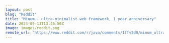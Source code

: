 ```yaml
---
layout: post
blog: "Reddit"
title: "Minum - ultra-minimalist web framework, 1 year anniversary"
date: 2024-09-13T13:46:50Z
image: images/reddit.png
remote_url: "https://www.reddit.com/r/java/comments/1ffv5d0/minum_ultraminimalist_web_framework_1_year/"
---
```

